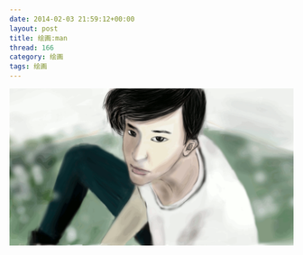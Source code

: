 ```yaml
---
date: 2014-02-03 21:59:12+00:00
layout: post
title: 绘画:man
thread: 166
category: 绘画
tags: 绘画 
---
```

<div id="draw"><img src="/media/draw/image/2014-02-03.gif"></img></div>
